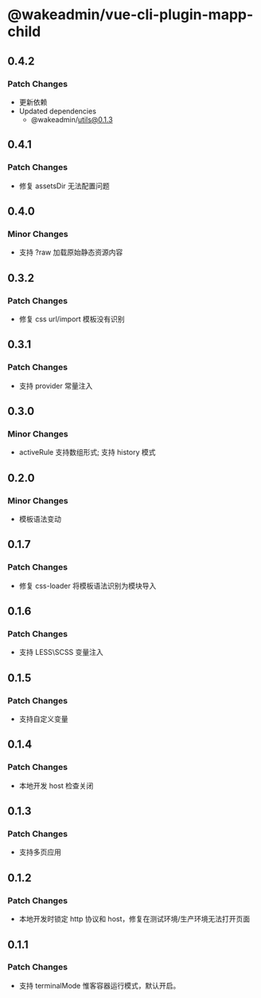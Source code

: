 # @wakeadmin/vue-cli-plugin-mapp-child

## 0.4.2

### Patch Changes

- 更新依赖
- Updated dependencies
  - @wakeadmin/utils@0.1.3

## 0.4.1

### Patch Changes

- 修复 assetsDir 无法配置问题

## 0.4.0

### Minor Changes

- 支持 ?raw 加载原始静态资源内容

## 0.3.2

### Patch Changes

- 修复 css url/import 模板没有识别

## 0.3.1

### Patch Changes

- 支持 provider 常量注入

## 0.3.0

### Minor Changes

- activeRule 支持数组形式; 支持 history 模式

## 0.2.0

### Minor Changes

- 模板语法变动

## 0.1.7

### Patch Changes

- 修复 css-loader 将模板语法识别为模块导入

## 0.1.6

### Patch Changes

- 支持 LESS\SCSS 变量注入

## 0.1.5

### Patch Changes

- 支持自定义变量

## 0.1.4

### Patch Changes

- 本地开发 host 检查关闭

## 0.1.3

### Patch Changes

- 支持多页应用

## 0.1.2

### Patch Changes

- 本地开发时锁定 http 协议和 host，修复在测试环境/生产环境无法打开页面

## 0.1.1

### Patch Changes

- 支持 terminalMode 惟客容器运行模式，默认开启。
